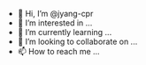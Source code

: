 - 👋 Hi, I’m @jyang-cpr
- 👀 I’m interested in ...
- 🌱 I’m currently learning ...
- 💞️ I’m looking to collaborate on ...
- 📫 How to reach me ...

<!---
jyang-cpr/jyang-cpr is a ✨ special ✨ repository because its `README.md` (this file) appears on your GitHub profile.
You can click the Preview link to take a look at your changes.
--->
